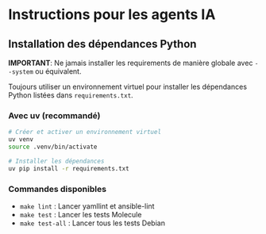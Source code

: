# Instructions pour les agents IA

## Installation des dépendances Python

**IMPORTANT**: Ne jamais installer les requirements de manière globale avec `--system` ou équivalent.

Toujours utiliser un environnement virtuel pour installer les dépendances Python listées dans `requirements.txt`.

### Avec uv (recommandé)

```bash
# Créer et activer un environnement virtuel
uv venv
source .venv/bin/activate

# Installer les dépendances
uv pip install -r requirements.txt
```

### Commandes disponibles

- `make lint` : Lancer yamllint et ansible-lint
- `make test` : Lancer les tests Molecule
- `make test-all` : Lancer tous les tests Debian
